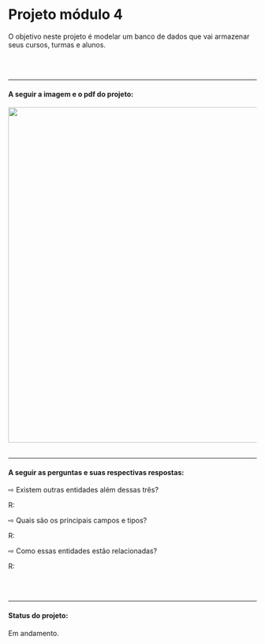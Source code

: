 <h1> Projeto módulo 4 </h1>

<p> O objetivo neste projeto é modelar um banco de dados que vai armazenar seus cursos, turmas e alunos. </p>
<br>
<br>
<hr>

 <h4>A seguir a imagem e o pdf do projeto: </h4>
<img src="https://github.com/TaisC468/projeto.mod4/blob/main/image%20e%20doc/banco_de_dados.png" width="680px">

<br>
<br>
<hr>



<h4> A seguir as perguntas e suas respectivas respostas: </h4>

<p> ⇨ Existem outras entidades além dessas três? </p>
<p>R: </p>

<p> ⇨ Quais são os principais campos e tipos? </p>
<p>R: </p>

<p> ⇨ Como essas entidades estão relacionadas? </p>
<p>R: </p>

<br>
<br>
<hr>

<h4> Status do projeto: </h4>

<p> Em andamento. </p> 
